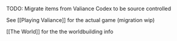 TODO: Migrate items from Valiance Codex to be source controlled


See [[Playing Valiance]] for the actual game (migration wip)

[[The World]] for the the worldbuilding info